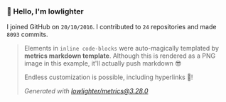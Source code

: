 ### 👋 Hello, I'm lowlighter

I joined GitHub on `20/10/2016`.
I contributed to `24` repositories and made `8093` commits.

> Elements in `inline code-blocks` were auto-magically templated by **metrics markdown template**.
> Although this is rendered as a PNG image in this example, it'll actually push markdown 😎
>
> Endless customization is possible, including hyperlinks 🎉!
>
> *Generated with [lowlighter/metrics@3.28.0](https://github.com/lowlighter/metrics)*
